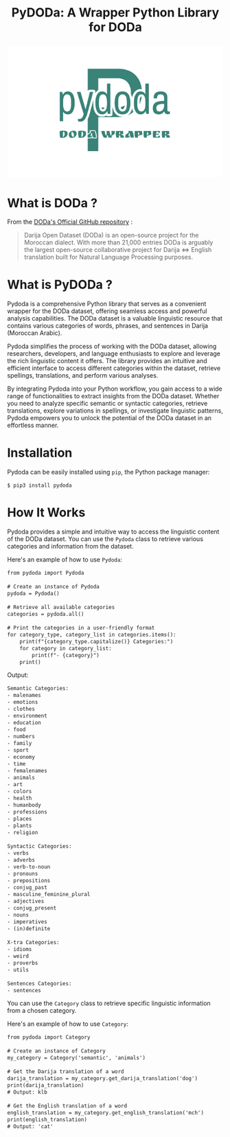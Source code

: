 # <p align="center">PyDODa: A Wrapper Python Library for DODa</p>

<p align="center">
  <img src="https://github.com/saad-out/pydoda/blob/main/static/images/pydoda_logo-removebg-preview.png" style="width:500px;"/>
</p>

# What is DODa ?
From the [DODa's Official GitHub repository](https://github.com/darija-open-dataset/dataset) :
> Darija Open Dataset (DODa) is an open-source project for the Moroccan dialect. With more than 21,000 entries DODa is arguably the largest open-source collaborative project for Darija <=> English translation built for Natural Language Processing purposes.
>

# What is PyDODa ?
Pydoda is a comprehensive Python library that serves as a convenient wrapper for the DODa dataset, offering seamless access and powerful analysis capabilities. The DODa dataset is a valuable linguistic resource that contains various categories of words, phrases, and sentences in Darija (Moroccan Arabic).

Pydoda simplifies the process of working with the DODa dataset, allowing researchers, developers, and language enthusiasts to explore and leverage the rich linguistic content it offers. The library provides an intuitive and efficient interface to access different categories within the dataset, retrieve spellings, translations, and perform various analyses.

By integrating Pydoda into your Python workflow, you gain access to a wide range of functionalities to extract insights from the DODa dataset. Whether you need to analyze specific semantic or syntactic categories, retrieve translations, explore variations in spellings, or investigate linguistic patterns, Pydoda empowers you to unlock the potential of the DODa dataset in an effortless manner.

# Installation
Pydoda can be easily installed using `pip`, the Python package manager:
```
$ pip3 install pydoda
```

# How It Works
Pydoda provides a simple and intuitive way to access the linguistic content of the DODa dataset. You can use the `Pydoda` class to retrieve various categories and information from the dataset.

Here's an example of how to use `Pydoda`:
```
from pydoda import Pydoda

# Create an instance of Pydoda
pydoda = Pydoda()

# Retrieve all available categories
categories = pydoda.all()

# Print the categories in a user-friendly format
for category_type, category_list in categories.items():
    print(f"{category_type.capitalize()} Categories:")
    for category in category_list:
        print(f"- {category}")
    print()
```
Output:
```
Semantic Categories:
- malenames
- emotions
- clothes
- environment
- education
- food
- numbers
- family
- sport
- economy
- time
- femalenames
- animals
- art
- colors
- health
- humanbody
- professions
- places
- plants
- religion

Syntactic Categories:
- verbs
- adverbs
- verb-to-noun
- pronouns
- prepositions
- conjug_past
- masculine_feminine_plural
- adjectives
- conjug_present
- nouns
- imperatives
- (in)definite

X-tra Categories:
- idioms
- weird
- proverbs
- utils

Sentences Categories:
- sentences
```

You can use the `Category` class to retrieve specific linguistic information from a chosen category.

Here's an example of how to use `Category`:
```
from pydoda import Category

# Create an instance of Category
my_category = Category('semantic', 'animals')

# Get the Darija translation of a word
darija_translation = my_category.get_darija_translation('dog')
print(darija_translation)
# Output: klb

# Get the English translation of a word
english_translation = my_category.get_english_translation('mch')
print(english_translation)
# Output: 'cat'
```
